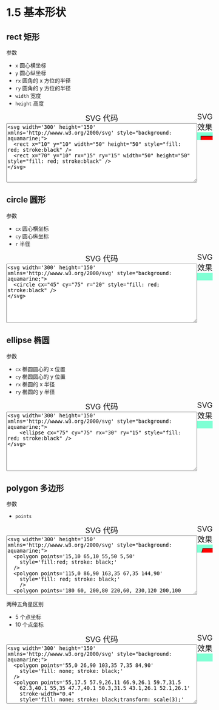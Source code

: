 # 1.5 基本形状

## rect 矩形

参数

- `x` 圆心横坐标
- `y` 圆心纵坐标
- `rx` 圆角的 x 方位的半径
- `ry` 圆角的 y 方位的半径
- `width` 宽度
- `height` 高度

<div style="display: flex; flex-flow: row nowrap;">
<div style="font-size: 20px;text-align: center;">
<div>SVG 代码</div>
<textarea cols="60" rows="10">
<svg width='300' height='150' xmlns='http://wwww.w3.org/2000/svg' style="background: aquamarine;">
  <rect x="10" y="10" width="50" height="50" style="fill: red; stroke:black" />
  <rect x="70" y="10" rx="15" ry="15" width="50" height="50" style="fill: red; stroke:black" />
</svg>
</textarea>

</div>
<div style="font-size: 20px;text-align: center;">
<div>SVG 效果</div>
<div>
  <svg width='300' height='150' xmlns='http://wwww.w3.org/2000/svg' style="background: aquamarine;">
    <rect x="10" y="10" width="50" height="50" style="fill: red; stroke:black" />
    <rect x="70" y="10" rx="15" ry="15" width="50" height="50" style="fill: red; stroke:black" />
  </svg>
</div>
</div>
</div>

## circle 圆形

参数

- `cx` 圆心横坐标
- `cy` 圆心纵坐标
- `r` 半径

<div style="display: flex; flex-flow: row nowrap;">
<div style="font-size: 20px;text-align: center;">
<div>SVG 代码</div>
<textarea cols="60" rows="10">
<svg width='300' height='150' xmlns='http://wwww.w3.org/2000/svg' style="background: aquamarine;">
  <circle cx="45" cy="75" r="20" style="fill: red; stroke:black" />
</svg>
</textarea>
</div>
<div style="font-size: 20px;text-align: center;">
<div>SVG 效果</div>
<div>
  <svg width='300' height='150' xmlns='http://wwww.w3.org/2000/svg' style="background: aquamarine;">
    <circle cx="45" cy="75" r="30" style="fill: red; stroke:black" />
  </svg>
</div>
</div>
</div>

## ellipse 椭圆

参数

- `cx` 椭圆圆心的 x 位置
- `cy` 椭圆圆心的 y 位置
- `rx` 椭圆的 x 半径
- `ry` 椭圆的 y 半径

<div style="display: flex; flex-flow: row nowrap;">
<div style="font-size: 20px;text-align: center;">
<div>SVG 代码</div>
<textarea cols="60" rows="10">
<svg width='300' height='150' xmlns='http://wwww.w3.org/2000/svg' style="background: aquamarine;">
    <ellipse cx="75" cy="75" rx="30" ry="15" style="fill: red; stroke:black" />
</svg>
</textarea>
</div>
<div style="font-size: 20px;text-align: center;">
<div>SVG 效果</div>
<div>
  <svg width='300' height='150' xmlns='http://wwww.w3.org/2000/svg' style="background: aquamarine;">
    <ellipse cx="75" cy="75" rx="30" ry="15" style="fill: red; stroke:black" />
  </svg>
</div>
</div>
</div>

## polygon 多边形

参数

- `points`

<div style="display: flex; flex-flow: row nowrap;">
<div style="font-size: 20px;text-align: center;">
<div>SVG 代码</div>
<textarea cols="60" rows="10">
<svg width='300' height='150' xmlns='http://wwww.w3.org/2000/svg' style="background: aquamarine;">
  <polygon points='15,10 65,10 55,50 5,50'
    style='fill:red; stroke: black;'
  />
  <polygon points='115,0 86,90 163,35 67,35 144,90'
    style='fill: red; stroke: black;'
    />
  <polygon points='180 60, 200,80 220,60, 230,120 200,100 160,120'
    style="fill: red; stroke:black"
  />
</svg>
</textarea>
</div>
<div style="font-size: 20px;text-align: center;">
<div>SVG 效果</div>
<div>
  <svg width='300' height='150' xmlns='http://wwww.w3.org/2000/svg' style="background: aquamarine;">
    <polygon points='15,10 65,10 55,50 5,50'
      style='fill:red; stroke: black;'
    />
    <polygon points='115,0 86,90 163,35 67,35 144,90'
      style='fill: red; stroke: black;'
      />
    <polygon points='180 60, 200,80 220,60, 230,120 200,100 160,120'
      style="fill: red; stroke:black"
    />
  </svg>
</div>
</div>
</div>

两种五角星区别

- 5 个点坐标
- 10 个点坐标

<div style="display: flex; flex-flow: row nowrap;">
<div style="font-size: 20px;text-align: center;">
<div>SVG 代码</div>
<textarea cols="60" rows="10">
<svg width='300' height='150' xmlns='http://wwww.w3.org/2000/svg' style="background: aquamarine;">
  <polygon points='55,0 26,90 103,35 7,35 84,90'
    style='fill: none; stroke: black;'
  />
  <polygon points='55,17.5 57.9,26.11 66.9,26.1 59.7,31.5
    62.3,40.1 55,35 47.7,40.1 50.3,31.5 43.1,26.1 52.1,26.1'
    stroke-width="0.4"
    style='fill: none; stroke: black;transform: scale(3);'
    />
</svg>
</textarea>
</div>
<div style="font-size: 20px;text-align: center;">
<div>SVG 效果</div>
<div>
  <svg width='300' height='150' xmlns='http://wwww.w3.org/2000/svg' style="background: aquamarine;">
    <polygon points='55,0 26,90 103,35 7,35 84,90'
      style='fill: none; stroke: black;'
    />
    <polygon points='55,17.5 57.9,26.11 66.9,26.1 59.7,31.5
      62.3,40.1 55,35 47.7,40.1 50.3,31.5 43.1,26.1 52.1,26.1'
      stroke-width="0.4"
      style='fill: none; stroke: black;transform: scale(3);'
      />
  </svg>
</div>
</div>
</div>
